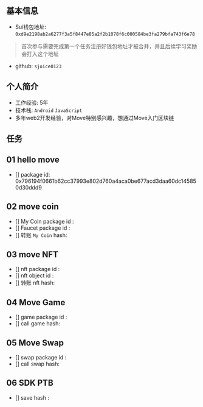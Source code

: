 ## 基本信息
- Sui钱包地址: `0xd9e2198ab2a6277f3a5f8447e85a2f2b1078f6c000584be3fa279bfa743f6e78`
> 首次参与需要完成第一个任务注册好钱包地址才被合并，并且后续学习奖励会打入这个地址
- github: `sjoice0123`

## 个人简介
- 工作经验: 5年
- 技术栈: `Android` `JavaScript`
- 多年web2开发经验，对Move特别感兴趣，想通过Move入门区块链

## 任务

##   01 hello move  
- [] package id: 0x796194f0661b62cc37993e802d760a4aca0be677acd3daa60dc145850d30ddd9

##   02 move coin
- [] My Coin package id : 
- [] Faucet package id : 
- [] 转账 `My Coin` hash:

##   03 move NFT
- [] nft package id :
- [] nft object id : 
- [] 转账 nft  hash:

##   04 Move Game
- [] game package id :
- [] call game hash:

##   05 Move Swap
- [] swap package id :
- [] call swap hash:

##   06 SDK PTB
- [] save hash :
